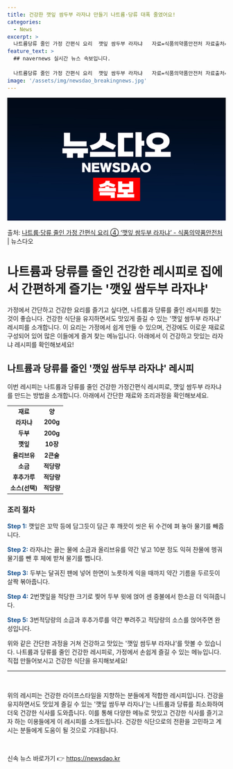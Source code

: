```yaml
---
title: 건강한 깻잎 쌈두부 라자냐 만들기 나트륨·당류 대폭 줄였어요!
categories:
  - News
excerpt: >
  나트륨당류 줄인 가정 간편식 요리  깻잎 쌈두부 라자냐   자료=식품의약품안전처 자료출처=정책브리핑 www.…
feature_text: >
  ## navernews 실시간 뉴스 속보입니다.

  나트륨당류 줄인 가정 간편식 요리  깻잎 쌈두부 라자냐   자료=식품의약품안전처 자료출처=정책브리핑 www.…
image: '/assets/img/newsdao_breakingnews.jpg'
---
```


![뉴스다오 속보](/assets/img/newsdao_breakingnews.jpg)

<p>출처: <a href="https://newsdao.kr/3968" rel="dofollow">나트륨·당류 줄인 가정 간편식 요리 ④ ‘깻잎 쌈두부 라자냐’ - 식품의약품안전처</a> | 뉴스다오</p>

<h1>나트륨과 당류를 줄인 건강한 레시피로 집에서 간편하게 즐기는 '깻잎 쌈두부 라자냐'</h1>

<p data-ke-size="size16">가정에서 간단하고 건강한 요리를 즐기고 싶다면, 나트륨과 당류를 줄인 레시피를 찾는 것이 좋습니다. 건강한 식단을 유지하면서도 맛있게 즐길 수 있는 '깻잎 쌈두부 라자냐' 레시피를 소개합니다. 이 요리는 가정에서 쉽게 만들 수 있으며, 건강에도 이로운 재료로 구성되어 있어 많은 이들에게 즐겨 찾는 메뉴입니다. 아래에서 이 건강하고 맛있는 라자냐 레시피를 확인해보세요!</p>

<h2 data-ke-size="size26">나트륨과 당류를 줄인 '깻잎 쌈두부 라자냐' 레시피</h2>

<p data-ke-size="size16">이번 레시피는 나트륨과 당류를 줄인 건강한 가정간편식 레시피로, 깻잎 쌈두부 라자냐를 만드는 방법을 소개합니다. 아래에서 간단한 재료와 조리과정을 확인해보세요.</p>

<table>
  <tr>
    <td style="text-align: center; height: 17px;"><b>재료</b></td>
    <td style="text-align: center; height: 17px;"><b>양</b></td>
  </tr>
  <tr>
    <td style="text-align: center; height: 17px;"><b>라자냐</b></td>
    <td style="text-align: center; height: 17px;"><b>200g</b></td>
  </tr>
  <tr>
    <td style="text-align: center; height: 17px;"><b>두부</b></td>
    <td style="text-align: center; height: 17px;"><b>200g</b></td>
  </tr>
  <tr>
    <td style="text-align: center; height: 17px;"><b>깻잎</b></td>
    <td style="text-align: center; height: 17px;"><b>10장</b></td>
  </tr>
  <tr>
    <td style="text-align: center; height: 17px;"><b>올리브유</b></td>
    <td style="text-align: center; height: 17px;"><b>2큰술</b></td>
  </tr>
  <tr>
    <td style="text-align: center; height: 17px;"><b>소금</b></td>
    <td style="text-align: center; height: 17px;"><b>적당량</b></td>
  </tr>
  <tr>
    <td style="text-align: center; height: 17px;"><b>후추가루</b></td>
    <td style="text-align: center; height: 17px;"><b>적당량</b></td>
  </tr>
  <tr>
    <td style="text-align: center; height: 17px;"><b>소스(선택)</b></td>
    <td style="text-align: center; height: 17px;"><b>적당량</b></td>
  </tr>
</table>

<h3 data-ke-size="size24">조리 절차</h3>

<p data-ke-size="size16"><b><span style="color: #1a5490;">Step 1:</span></b> 깻잎은 꼬막 등에 담그듯이 담근 후 깨끗이 씻은 뒤 수건에 펴 놓아 물기를 빼줍니다.</p>

<p data-ke-size="size16"><b><span style="color: #1a5490;">Step 2:</span></b> 라자냐는 끓는 물에 소금과 올리브유를 약간 넣고 10분 정도 익혀 찬물에 헹궈 물기를 뺀 후 체에 받쳐 물기를 뺍니다.</p>

<p data-ke-size="size16"><b><span style="color: #1a5490;">Step 3:</span></b> 두부는 달궈진 팬에 넣어 한면이 노릇하게 익을 때까지 약간 기름을 두르듯이 살짝 볶아줍니다.</p>

<p data-ke-size="size16"><b><span style="color: #1a5490;">Step 4:</span></b> 2번깻잎을 적당한 크기로 찢어 두부 윗에 얹어 센 중불에서 한소끔 더 익혀줍니다.</p>

<p data-ke-size="size16"><b><span style="color: #1a5490;">Step 5:</span></b> 3번적당량의 소금과 후추가루를 약간 뿌려주고 적당량의 소스를 얹어주면 완성입니다.</p>

<p data-ke-size="size16">위와 같은 간단한 과정을 거쳐 건강하고 맛있는 '깻잎 쌈두부 라자냐'를 맛볼 수 있습니다. 나트륨과 당류를 줄인 건강한 레시피로, 가정에서 손쉽게 즐길 수 있는 메뉴입니다. 직접 만들어보시고 건강한 식단을 유지해보세요!</p>

<hr>
<p data-ke-size="size16">&nbsp;</p>

<p data-ke-size="size16">위의 레시피는 건강한 라이프스타일을 지향하는 분들에게 적합한 레시피입니다. 건강을 유지하면서도 맛있게 즐길 수 있는 '깻잎 쌈두부 라자냐'는 나트륨과 당류를 최소화하여 더욱 건강한 식사를 도와줍니다. 이를 통해 다양한 메뉴로 맛있고 건강한 식사를 즐기고자 하는 이용들에게 이 레시피를 소개드립니다. 건강한 식단으로의 전환을 고민하고 계시는 분들에게 도움이 될 것으로 기대됩니다.</p>

<p data-ke-size="size16">&nbsp;</p> 

신속 뉴스 바로가기 👉 <a href="https://newsdao.kr" rel="dofollow">https://newsdao.kr</a>


